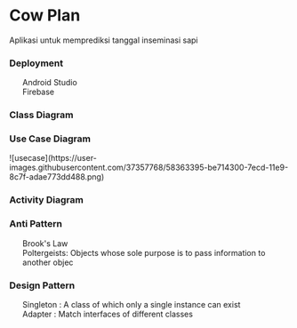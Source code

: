 <h1>Cow Plan</h1>
Aplikasi untuk memprediksi tanggal inseminasi sapi

<h3>Deployment</h3>
<ul>Android Studio<br> 
Firebase</ul>

<h3>Class Diagram</h3>

<h3>Use Case Diagram</h3>
![usecase](https://user-images.githubusercontent.com/37357768/58363395-be714300-7ecd-11e9-8c7f-adae773dd488.png)
<h3>Activity Diagram</h3>


<h3>Anti Pattern</h3>
<ul>Brook's Law<br>
Poltergeists: Objects whose sole purpose is to pass information to another objec</ul>

<h3>Design Pattern</h3>
<ul>Singleton : A class of which only a single instance can exist <br>
  Adapter : Match interfaces of different classes</ul>
